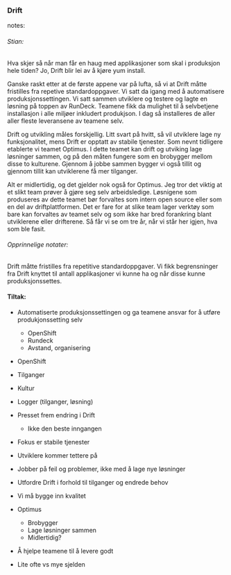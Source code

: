 ### Drift



notes:
###### Stian:

Hva skjer så når man får en haug med applikasjoner som skal i produksjon hele tiden?
Jo, Drift blir lei av å kjøre yum install. 

Ganske raskt etter at de første appene var på lufta, så vi at Drift måtte fristilles fra repetive standardoppgaver. 
Vi satt da igang med å automatisere produksjonssettingen. Vi satt sammen utviklere og testere og lagte en løsning på toppen av RunDeck. Teamene fikk da mulighet til å selvbetjene installasjon i alle miljøer inkludert produkjson. I dag så installeres de aller aller fleste leveransene av teamene selv. 

Drift og utvikling måles forskjellig. Litt svart på hvitt, så vil utviklere lage ny funksjonalitet, mens Drift er opptatt av stabile tjenester. Som nevnt tidligere etablerte vi teamet Optimus. I dette teamet kan drift og utviking lage løsninger sammen, og på den måten fungere som en brobygger mellom disse to kulturene. Gjennom å jobbe sammen bygger vi også tillit og gjennom tillit kan utviklerene få mer tilganger. 

Alt er midlertidig, og det gjelder nok også for Optimus. Jeg tror det viktig at et slikt team prøver å gjøre seg selv arbeidsledige. Løsnigene som produseres av dette teamet bør forvaltes som intern open source eller som en del av driftplattformen. Det er fare for at slike team lager verktøy som bare kan forvaltes av teamet selv og som ikke har bred forankring blant utviklerene eller drifterene. Så får vi se om tre år, når vi står her igjen, hva som ble fasit.



###### Opprinnelige notater:
Drift måtte fristilles fra repetitive standardoppgaver.
Vi fikk begrensninger fra Drift knyttet til antall applikasjoner vi kunne ha og når disse kunne produksjonssettes.

#### Tiltak:
* Automatiserte produksjonssettingen og ga teamene ansvar for å utføre produkjonssetting selv 
  * OpenShift
  * Rundeck
  * Avstand, organisering


* OpenShift
* Tilganger
* Kultur
* Logger (tilganger, løsning)
* Presset frem endring i Drift
  * Ikke den beste inngangen
* Fokus er stabile tjenester
* Utviklere kommer tettere på 
* Jobber på feil og problemer, ikke med å lage nye løsninger
* Utfordre Drift i forhold til tilganger og endrede behov
* Vi må bygge inn kvalitet
* Optimus
  * Brobygger
  * Lage løsninger sammen
  * Midlertidig?
* Å hjelpe teamene til å levere godt
* Lite ofte vs mye sjelden

